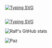 [![Typing SVG](https://readme-typing-svg.demolab.com?font=Fira+Code&duration=2000&pause=1000&color=47F7AF&center=true&random=false&width=435&lines=Hello+friend...+%F0%9F%91%8B;Eu+sou+o+Ralf+%F0%9F%A6%9C;Sejam+bem-vindos+ao+meu+perfil+%F0%9F%98%81)](https://git.io/typing-svg)

##

[![Typing SVG](https://readme-typing-svg.demolab.com?font=Fira+Code&duration=2000&pause=1000&color=3FAFF7&random=false&width=435&lines=Estou+em+constante+aprendizado+%F0%9F%A4%93;Acompanhe+meu+perfil%2C+se+quiser+%F0%9F%98%89)](https://git.io/typing-svg)

![Ralf's GitHub stats](https://github-readme-stats.vercel.app/api?username=FistDark&show_icons=true&theme=dark)

<!-- 
[![Top Langs](https://github-readme-stats.vercel.app/api/top-langs/?username=FistDark)](https://github.com/FistDark/github-readme-stats)
[![Readme Card](https://github-readme-stats.vercel.app/api/pin/?username=FistDark&repo=github-readme-stats)](https://github.com/FistDark/github-readme-stats)

<!--
**FistDark/FistDark** is a ✨ _special_ ✨ repository because its `README.md` (this file) appears on your GitHub profile.

Here are some ideas to get you started:

- 🔭 I’m currently working on ...
- 🌱 I’m currently learning ...
- 👯 I’m looking to collaborate on ...
- 🤔 I’m looking for help with ...
- 💬 Ask me about ...
- 📫 How to reach me: ...
- 😄 Pronouns: ...
- ⚡ Fun fact: ...
-->
![Paz](https://github.com/FistDark/FistDark/assets/13612870/91ac2885-d044-4127-bcbe-a1ca5611404b)
